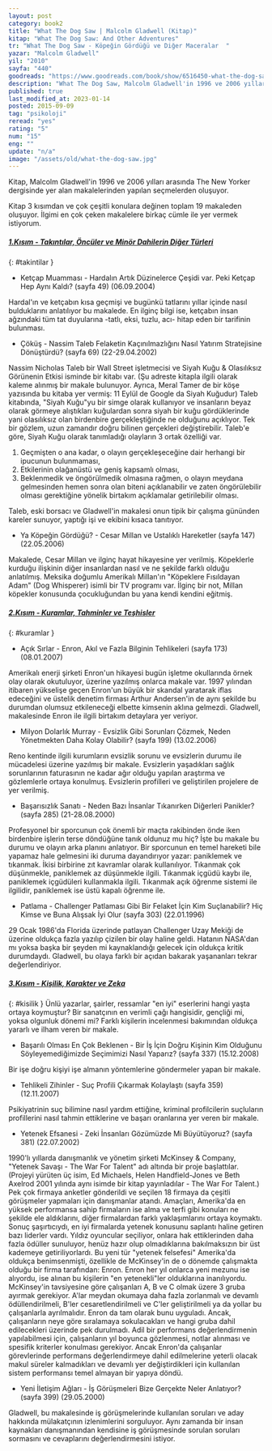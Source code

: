 ```yaml
---
layout: post
category: book2
title: "What The Dog Saw | Malcolm Gladwell (Kitap)"
kitap: "What The Dog Saw: And Other Adventures"
tr: "What The Dog Saw - Köpeğin Gördüğü ve Diğer Maceralar  "
yazar: "Malcolm Gladwell"
yil: "2010"
sayfa: "440"
goodreads: "https://www.goodreads.com/book/show/6516450-what-the-dog-saw-and-other-adventures"
description: "What The Dog Saw, Malcolm Gladwell'in 1996 ve 2006 yılları arasında The New Yorker dergisinde yer alan makalelerinden yapılan seçmelerden oluşuyor."
published: true
last_modified_at: 2023-01-14
posted: 2015-09-09
tag: "psikoloji"
reread: "yes"
rating: "5"
num: "15"
eng: ""
update: "n/a"
image: "/assets/old/what-the-dog-saw.jpg"
---
```


Kitap, Malcolm Gladwell'in 1996 ve 2006 yılları arasında The New Yorker dergisinde yer alan makalelerinden yapılan seçmelerden oluşuyor.

Kitap 3 kısımdan ve çok çeşitli konulara değinen toplam 19 makaleden oluşuyor. İlgimi en çok çeken makalelere birkaç cümle ile yer vermek istiyorum.

##### [1.Kısım - Takıntılar, Öncüler ve Minör Dahilerin Diğer Türleri](#takintilar)

{: #takintilar }

- Ketçap Muamması - Hardalın Artık Düzinelerce Çeşidi var. Peki Ketçap Hep Aynı Kaldı? (sayfa 49) (06.09.2004)

Hardal'ın ve ketçabın kısa geçmişi ve bugünkü tatlarını yıllar içinde nasıl bulduklarını anlatılıyor bu makalede. En ilginç bilgi ise, ketçabın insan ağzındaki tüm tat duyularına -tatlı, eksi, tuzlu, acı- hitap eden bir tarifinin bulunması.

- Çöküş - Nassim Taleb Felaketin Kaçınılmazlığını Nasıl Yatırım Stratejisine Dönüştürdü? (sayfa 69) (22-29.04.2002)

Nassim Nicholas Taleb bir Wall Street işletmecisi ve Siyah Kuğu & Olasılıksız Görünenin Etkisi isminde bir kitabı var. (Şu adreste kitapla ilgili olarak kaleme alınmış bir makale bulunuyor. Ayrıca, Meral Tamer de bir köşe yazısında bu kitaba yer vermiş: 11 Eylül de Google da Siyah Kuğudur) Taleb kitabında, "Siyah Kuğu"yu bir simge olarak kullanıyor ve insanların beyaz olarak görmeye alıştıkları kuğulardan sonra siyah bir kuğu gördüklerinde yani olasılıksız olan birdenbire gerçekleştiğinde ne olduğunu açıklıyor. Tek bir gözlem, uzun zamandır doğru bilinen gerçekleri değiştirebilir. Taleb'e göre, Siyah Kuğu olarak tanımladığı olayların 3 ortak özelliği var.

1. Geçmişten o ana kadar, o olayın gerçekleşeceğine dair herhangi bir ipucunun bulunmaması,
2. Etkilerinin olağanüstü ve geniş kapsamlı olması,
3. Beklenmedik ve öngörülmedik olmasına rağmen, o olayın meydana gelmesinden hemen sonra olan biteni açıklanabilir ve zaten öngörülebilir olması gerektiğine yönelik birtakım açıklamalar getirilebilir olması.

Taleb, eski borsacı ve Gladwell'in makalesi onun tipik bir çalışma gününden kareler sunuyor, yaptığı işi ve ekibini kısaca tanıtıyor.

- Ya Köpeğin Gördüğü? - Cesar Millan ve Ustalıklı Hareketler (sayfa 147) (22.05.2006)

Makalede, Cesar Millan ve ilginç hayat hikayesine yer verilmiş. Köpeklerle kurduğu ilişkinin diğer insanlardan nasıl ve ne şekilde farklı olduğu anlatılmış. Meksika doğumlu Amerikalı Millan'ın "Köpeklere Fısıldayan Adam" (Dog Whisperer) isimli bir TV programı var. İlginç bir not, Millan köpekler konusunda çocukluğundan bu yana kendi kendini eğitmiş.

##### [2.Kısım - Kuramlar, Tahminler ve Teşhisler](#kuramlar)

{: #kuramlar }

- Açık Sırlar - Enron, Akıl ve Fazla Bilginin Tehlikeleri (sayfa 173) (08.01.2007)

Amerikalı enerji şirketi Enron'un hikayesi bugün işletme okullarında örnek olay olarak okutuluyor, üzerine yazılmış onlarca makale var. 1997 yılından itibaren yükselişe geçen Enron'un büyük bir skandal yaratarak iflas edeceğini ve üstelik denetim firması Arthur Andersen'in de aynı şekilde bu durumdan olumsuz etkileneceği elbette kimsenin aklına gelmezdi. Gladwell, makalesinde Enron ile ilgili birtakım detaylara yer veriyor.

- Milyon Dolarlık Murray - Evsizlik Gibi Sorunları Çözmek, Neden Yönetmekten Daha Kolay Olabilir? (sayfa 199) (13.02.2006)

Reno kentinde ilgili kurumların evsizlik sorunu ve evsizlerin durumu ile mücadelesi üzerine yazılmış bir makale. Evsizlerin yaşadıkları sağlık sorunlarının faturasının ne kadar ağır olduğu yapılan araştırma ve gözlemlerle ortaya konulmuş. Evsizlerin profilleri ve geliştirilen projelere de yer verilmiş.

- Başarısızlık Sanatı - Neden Bazı İnsanlar Tıkanırken Diğerleri Panikler? (sayfa 285) (21-28.08.2000)

Profesyonel bir sporcunun çok önemli bir maçta rakibinden önde iken birdenbire işlerin terse döndüğüne tanık oldunuz mu hiç? İşte bu makale bu durumu ve olayın arka planını anlatıyor. Bir sporcunun en temel hareketi bile yapamaz hale gelmesini iki duruma dayandırıyor yazar: paniklemek ve tıkanmak. İkisi birbirine zıt kavramlar olarak kullanılıyor. Tıkanmak çok düşünmekle, paniklemek az düşünmekle ilgili. Tıkanmak içgüdü kaybı ile, paniklemek içgüdüleri kullanmakla ilgili. Tıkanmak açık öğrenme sistemi ile ilgilidir, paniklemek ise üstü kapalı öğrenme ile.

- Patlama - Challenger Patlaması Gibi Bir Felaket İçin Kim Suçlanabilir? Hiç Kimse ve Buna Alışsak İyi Olur (sayfa 303) (22.01.1996)

29 Ocak 1986'da Florida üzerinde patlayan Challenger Uzay Mekiği de üzerine oldukça fazla yazılıp çizilen bir olay haline geldi. Hatanın NASA'dan mı yoksa başka bir şeyden mi kaynaklandığı gelecek için oldukça kritik durumdaydı. Gladwell, bu olaya farklı bir açıdan bakarak yaşananları tekrar değerlendiriyor.

##### [3.Kısım - Kişilik, Karakter ve Zeka](#kisilik)

{: #kisilik }
Ünlü yazarlar, şairler, ressamlar "en iyi" eserlerini hangi yaşta ortaya koymuştur? Bir sanatçının en verimli çağı hangisidir, gençliği mi, yoksa olgunluk dönemi mi? Farklı kişilerin incelenmesi bakımından oldukça yararlı ve ilham veren bir makale.

- Başarılı Olması En Çok Beklenen - Bir İş İçin Doğru Kişinin Kim Olduğunu Söyleyemediğimizde Seçimimizi Nasıl Yaparız? (sayfa 337) (15.12.2008)

Bir işe doğru kişiyi işe almanın yöntemlerine göndermeler yapan bir makale.

- Tehlikeli Zihinler - Suç Profili Çıkarmak Kolaylaştı (sayfa 359) (12.11.2007)

Psikiyatrinin suç bilimine nasıl yardım ettiğine, kriminal profilcilerin suçluların profillerini nasıl tahmin ettiklerine ve başarı oranlarına yer veren bir makale.

- Yetenek Efsanesi - Zeki İnsanları Gözümüzde Mi Büyütüyoruz? (sayfa 381) (22.07.2002)

1990'lı yıllarda danışmanlık ve yönetim şirketi McKinsey & Company, "Yetenek Savaşı - The War For Talent" adı altında bir proje başlattılar. (Projeyi yürüten üç isim, Ed Michaels, Helen Handfield-Jones ve Beth Axelrod 2001 yılında aynı isimde bir kitap yayınladılar - The War For Talent.) Pek çok firmaya anketler gönderildi ve seçilen 18 firmaya da çeşitli görüşmeler yapmaları için danışmanlar atandı. Amaçları, Amerika'da en yüksek performansa sahip firmaların ise alma ve terfi gibi konuları ne şekilde ele aldıklarını, diğer firmalardan farklı yaklaşımlarını ortaya koymaktı. Sonuç şaşırtıcıydı, en iyi firmalarda yetenek konusunu saplantı haline getiren bazı liderler vardı. Yıldız oyuncular seçiliyor, onlara hak ettiklerinden daha fazla ödüller sunuluyor, henüz hazır olup olmadıklarına bakılmaksızın bir üst kademeye getiriliyorlardı. Bu yeni tür "yetenek felsefesi" Amerika'da oldukça benimsenmişti, özellikle de McKinsey'in de o dönemde çalışmakta olduğu bir firma tarafından: Enron. Enron her yıl onlarca yeni mezunu ise alıyordu, ise alınan bu kişilerin "en yetenekli"ler olduklarına inanılıyordu. McKinsey'in tavsiyesine göre çalışanları A, B ve C olmak üzere 3 gruba ayırmak gerekiyor. A'lar meydan okumaya daha fazla zorlanmalı ve devamlı ödüllendirilmeli, B'ler cesaretlendirilmeli ve C'ler geliştirilmeli ya da yollar bu çalışanlarla ayrılmalıdır. Enron da tam olarak bunu uyguladı. Ancak, çalışanların neye göre sıralamaya sokulacakları ve hangi gruba dahil edilecekleri üzerinde pek durulmadı. Adil bir performans değerlendirmenin yapılabilmesi için, çalışanların yıl boyunca gözlenmesi, notlar alınması ve spesifik kriterler konulması gerekiyor. Ancak Enron'da çalışanlar görevlerinde performans değerlendirmeye dahil edilmelerine yeterli olacak makul süreler kalmadıkları ve devamlı yer değiştirdikleri için kullanılan sistem performansı temel almayan bir yapıya döndü.

- Yeni İletişim Ağları - İş Görüşmeleri Bize Gerçekte Neler Anlatıyor? (sayfa 399) (29.05.2000)

Gladwell, bu makalesinde iş görüşmelerinde kullanılan soruları ve aday hakkında mülakatçının izlenimlerini sorguluyor. Aynı zamanda bir insan kaynakları danışmanından kendisine iş görüşmesinde sorulan soruları sormasını ve cevaplarını değerlendirmesini istiyor.
